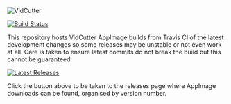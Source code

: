 ![VidCutter](http://vidcutter.ozmartians.com/vidcutter-banner.png)

[![Build Status](https://travis-ci.org/ozmartian/vidcutter.svg)](https://travis-ci.org/ozmartian/vidcutter)

This repository hosts VidCutter AppImage builds from Travis CI of the latest development changes so some releases may be unstable or not even work at all. Care is taken to ensure latest commits do not break the build but this cannot be guaranteed.

[![Latest Releases](http://tvlinker.ozmartians.com/images/button-latest-release.png)](https://github.com/ozmartian/vidcutter-appimage/releases/latest)

Click the button above to be taken to the releases page where AppImage downloads can be found, organised by version number.
